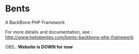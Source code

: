 # Bents
A BackBone PHP Framework

For more details and documentation, see : http://www.heliobentes.com/bents-backbone-php-framework

OBS.: **Website is DOWN for now**